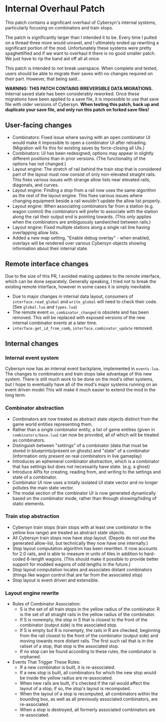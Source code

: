 # Internal Overhaul Patch

This patch contains a significant overhaul of Cybersyn's internal systems, particularly focusing on combinators and train stops.

The patch is significantly larger than I intended it to be. Every time I pulled on a thread three more would unravel, and I ultimately ended up rewriting a significant portion of the mod. Unfortunately these systems were pretty spaghettified and if we want to overhaul it there is no good smaller patch. We just have to rip the band aid off all at once.

This patch is intended to not break userspace. When complete and tested, users should be able to migrate their saves with no changes required on their part. However, that being said...

**WARNING: THIS PATCH CONTAINS IRREVERSIBLE DATA MIGRATIONS.** Internal saved state has been considerably reworked. Once these migrations have been applied to a save file, it is impossible to use that save file with older versions of Cybersyn. **When testing this patch, back up and duplicate your save file, and only run this patch on forked save files!**

## User-facing changes

- Combinators: Fixed issue where saving with an open combinator UI would make it impossible to open a combinator UI after reloading. (Migration will fix this for existing saves by force-closing all UIs.)
- Combinators: UI has been redesigned; options may appear in slightly different positions than in prior versions. (The functionality of the options has not changed.)
- Layout engine: The stretch of rail behind the train stop that is considered part of the layout must now consist of only non-elevated straight rails. This fixes various issues with strange allow lists near elevated rails, diagonals, and curves.
- Layout engine: Finding a stop from a rail now uses the same algorithm as the rest of the layout engine. This fixes various issues where changing equipment beside a rail wouldn't update the allow list properly.
- Layout engine: When associating combinators far from a station (e.g. wagon control) the combinators will prefer to associate with the station along the rail their output end is pointing towards. (This only applies when the combinators are ambiguously sandwiched between rails.)
- Layout engine: Fixed multiple stations along a single rail line having overlapping allow lists.
- Added a new map setting, "Enable debug overlay" - when enabled, overlays will be rendered over various Cybersyn objects showing information about their internal state.

## Remote interface changes

Due to the size of this PR, I avoided making updates to the remote interface, which can be done separately. Generally speaking, I tried not to break the existing remote interface, however in some cases it is simply inevitable.

- Due to major changes in internal data layout, consumers of `interface.read_global` and `write_global` will need to check their code. (See `global.lua` and `types.lua`)
- The remote event `on_combinator_changed` is obsolete and has been removed. This will be replaced with exposed versions of the new internal combinator events at a later time.
- `interface.get_id_from_comb`, `interface.combinator_update` removed.

## Internal changes

### Internal event system
Cybersyn now has an internal event backplane, implemented in `events.lua`. The changes to combinators and train stops take advantage of this new system. There is still much work to be done on the mod's other systems, but I hope to eventually have all of the mod's major systems running on an event driven model This will make it much easier to extend the mod in the long term.

### Combinator abstraction
- Combinators are now treated as abstract state objects distinct from the game world entities representing them.
- Rather than a single combinator entity, a list of game entities (given in `combinators/base.lua`) can now be provided, all of which will be treated as combinators.
- Distinguish between "settings" of a combinator (data that must be stored in blueprints/present on ghosts) and "state" of a combinator (information only present on real combinators in live gameplay)
- Introduces an ephemeral combinator abstraction, which is a combinator that has settings but does not necessarily have state. (e.g. a ghost)
- Introduce APIs for creating, reading from, and writing to the settings and state of a combinator.
- Combinator UI now uses a totally isolated UI state vector and no longer pollutes the main state vector.
- The modal section of the combinator UI is now generated dynamically based on the combinator mode, rather than through showing/hiding of static elements.

### Train stop abstraction
- Cybersyn train stops (train stops with at least one combinator in the yellow box range) are treated as abstract state objects.
- All Cybersyn train stops now have stop layout. (Depots do not use the generated allow-list, but technically they now have one internally.)
- Stop layout computation algorithm has been rewritten. It now accounts for 2.0 rails, and is able to measure in units of tiles in addition to hard-coded 6-length wagons. (This should make it possible to provide better support for modded wagons of odd lengths in the future.)
- Stop layout computation locates and associates distant combinators (things like wagon control that are far from the associated stop)
- Stop layout is event driven and extensible.

### Layout engine rewrite
- Rules of Combinator Association:
  - S is the set of all train stops in the yellow radius of the combinator. R is the set of all straight rails in the yellow radius of the combinator.
  - If S is nonempty, the stop in S that is closest to the front of the combinator (output side) is the associated stop.
  - If S is empty but R is nonempty, the rails in R are checked, beginning from the rail closest to the front of the combinator (output side) and moving towards more distant rails. The first such rail that is in the railset of a stop, that stop is the associated stop.
  - If no stop can be found according to these rules, the combinator is orphaned.
- Events That Trigger These Rules:
  - If a new combinator is built, it is re-associated.
  - If a new stop is built, all combinators for which the new stop would be inside the yellow radius are re-associated.
  - When new rails are built, it's checked if the rail would affect the layout of a stop; if so, the stop's layout is recomputed.
  - When the layout of a stop is recomputed, all combinators within the bounding box, as well as all previously associated combinators, are re-associated.
  - When a stop is destroyed, all formerly associated combinators are re-associated.

